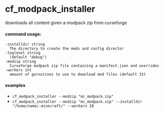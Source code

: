 # cf_modpack_installer
downloads all content given a modpack zip from curseforge 

#### command usage:
```
-installdir string
  The directory to create the mods and config director
-loglevel string
  (default "debug")
-modzip string
  Curseforge modpack zip file containing a manifest.json and overrides
-workers int
  amount of goroutines to use to download mod files (default 15)
```

#### examples
* `cf_modpack_installer --modzip "mc_modpack.zip"`
* `cf_modpack_installer --modzip "mc_modpack.zip" --installdir "/home/name/.minecraft/" --workers 20`



